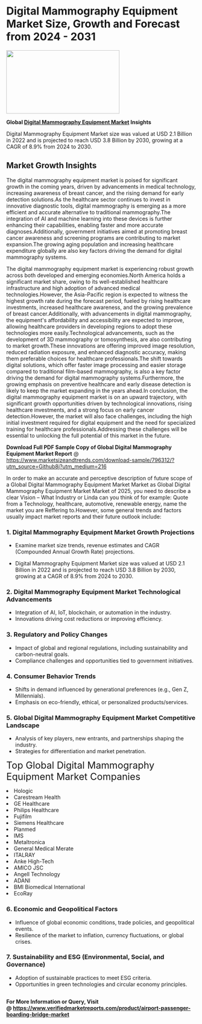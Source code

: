 <H1>Digital Mammography Equipment Market Size, Growth and Forecast from 2024 - 2031</H1><img class="aligncenter size-medium wp-image-584254" src="https://thirdeyenews.in/wp-content/uploads/2024/09/Global-Market-Research-300x168.jpeg" alt="" width="300" height="168" /><p><strong>Global&nbsp;<a href="https://www.marketsizeandtrends.com/download-sample/796312/?utm_source=Github8j?utm_medium=216">Digital Mammography Equipment Market</a> Insights</strong></p><p>Digital Mammography Equipment Market size was valued at USD 2.1 Billion in 2022 and is projected to reach USD 3.8 Billion by 2030, growing at a CAGR of 8.9% from 2024 to 2030.</p><p><h2>Market Growth Insights</h2> <p>The digital mammography equipment market is poised for significant growth in the coming years, driven by advancements in medical technology, increasing awareness of breast cancer, and the rising demand for early detection solutions.As the healthcare sector continues to invest in innovative diagnostic tools, digital mammography is emerging as a more efficient and accurate alternative to traditional mammography.The integration of AI and machine learning into these devices is further enhancing their capabilities, enabling faster and more accurate diagnoses.Additionally, government initiatives aimed at promoting breast cancer awareness and screening programs are contributing to market expansion.The growing aging population and increasing healthcare expenditure globally are also key factors driving the demand for digital mammography systems.</p> <p>The digital mammography equipment market is experiencing robust growth across both developed and emerging economies.North America holds a significant market share, owing to its well-established healthcare infrastructure and high adoption of advanced medical technologies.However, the Asia-Pacific region is expected to witness the highest growth rate during the forecast period, fueled by rising healthcare investments, increased healthcare awareness, and the growing prevalence of breast cancer.Additionally, with advancements in digital mammography, the equipment's affordability and accessibility are expected to improve, allowing healthcare providers in developing regions to adopt these technologies more easily.Technological advancements, such as the development of 3D mammography or tomosynthesis, are also contributing to market growth.These innovations are offering improved image resolution, reduced radiation exposure, and enhanced diagnostic accuracy, making them preferable choices for healthcare professionals.The shift towards digital solutions, which offer faster image processing and easier storage compared to traditional film-based mammography, is also a key factor driving the demand for digital mammography systems.Furthermore, the growing emphasis on preventive healthcare and early disease detection is likely to keep the market expanding in the years ahead.In conclusion, the digital mammography equipment market is on an upward trajectory, with significant growth opportunities driven by technological innovations, rising healthcare investments, and a strong focus on early cancer detection.However, the market will also face challenges, including the high initial investment required for digital equipment and the need for specialized training for healthcare professionals.Addressing these challenges will be essential to unlocking the full potential of this market in the future.</p> <p><span class=""><strong>Download Full PDF Sample Copy of Global Digital Mammography Equipment Market Report</strong> @ <a href="https://www.marketsizeandtrends.com/download-sample/796312/?utm_source=Github8j?utm_medium=216" target="_blank">https://www.marketsizeandtrends.com/download-sample/796312/?utm_source=Github8j?utm_medium=216</a></span></p><p>In order to make an accurate and perceptive description of future scope of a Global&nbsp;Digital Mammography Equipment Market Market as Global&nbsp;Digital Mammography Equipment Market Market of 2025, you need to describe a clear Vision &ndash; What Industry or Linda can you think of for example: Quote from a Technology, healthcare, automotive, renewable energy, name the market you are Reffering to.However, some general trends and factors usually impact market reports and their future outlook include:</p><h3>1.&nbsp;<strong>Digital Mammography Equipment Market Growth Projections</strong></h3><ul><li>Examine market size trends, revenue estimates and CAGR (Compounded Annual Growth Rate) projections.</li><li><p>Digital Mammography Equipment Market size was valued at USD 2.1 Billion in 2022 and is projected to reach USD 3.8 Billion by 2030, growing at a CAGR of 8.9% from 2024 to 2030.</p></li></ul><h3>2.&nbsp;<strong>Digital Mammography Equipment Market Technological Advancements</strong></h3><ul><li>Integration of AI, IoT, blockchain, or automation in the industry.</li><li>Innovations driving cost reductions or improving efficiency.</li></ul><h3>3.&nbsp;<strong>Regulatory and Policy Changes</strong></h3><ul><li>Impact of global and regional regulations, including sustainability and carbon-neutral goals.</li><li>Compliance challenges and opportunities tied to government initiatives.</li></ul><h3>4.&nbsp;<strong>Consumer Behavior Trends</strong></h3><ul><li>Shifts in demand influenced by generational preferences (e.g., Gen Z, Millennials).</li><li>Emphasis on eco-friendly, ethical, or personalized products/services.</li></ul><h3>5.&nbsp;<strong>Global Digital Mammography Equipment Market Competitive Landscape</strong></h3><ul><li>Analysis of key players, new entrants, and partnerships shaping the industry.</li><li>Strategies for differentiation and market penetration.</li></ul><p data-pm-slice="1 1 []"><span style="color: inherit; font-family: inherit; font-size: 25px;">Top Global Digital Mammography Equipment Market Companies</span></p><div class="" data-test-id=""><p><li> Hologic</li><li> Carestream Health</li><li> GE Healthcare</li><li> Philips Healthcare</li><li> Fujifilm</li><li> Siemens Healthcare</li><li> Planmed</li><li> IMS</li><li> Metaltronica</li><li> General Medical Merate</li><li> ITALRAY</li><li> Anke High-Tech</li><li> AMICO JSC</li><li> Angell Technology</li><li> ADANI</li><li> BMI Biomedical International</li><li> EcoRay</li></p></div><h3>6.&nbsp;<strong>Economic and Geopolitical Factors</strong></h3><ul><li>Influence of global economic conditions, trade policies, and geopolitical events.</li><li>Resilience of the market to inflation, currency fluctuations, or global crises.</li></ul><h3>7.&nbsp;<strong>Sustainability and ESG (Environmental, Social, and Governance)</strong></h3><ul><li>Adoption of sustainable practices to meet ESG criteria.</li><li>Opportunities in green technologies and circular economy principles.</li></ul><h2><strong style="font-size: 14px;">For More Information or Query, Visit @&nbsp;</strong><a style="background-color: #ffffff; font-size: 14px;" href="https://www.marketsizeandtrends.com/report/digital-mammography-equipment-market/" target="_blank">https://www.verifiedmarketreports.com/product/airport-passenger-boarding-bridge-market</a></h2>